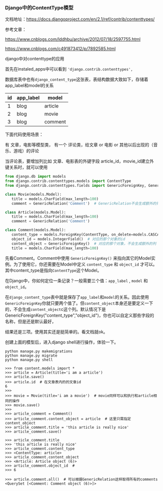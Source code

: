### Django中的ContentType模型

文档地址：https://docs.djangoproject.com/en/2.1/ref/contrib/contenttypes/



参考文章：

https://www.cnblogs.com/lddhbu/archive/2012/07/18/2597755.html

https://www.cnblogs.com/c491873412/p/7892585.html

django中对contenttype的应用

首先在instaled_apps中可以看到 `'django.contrib.contenttypes',`

数据库表中也有`django_content_type`这张表，表结构数据大致如下，存储着app_label和model的关系

| id   | app_label | model   |
| ---- | --------- | ------- |
| 1    | blog      | article |
| 2    | blog      | movie   |
| 3    | blog      | comment |



下面代码使用场景：

有 文章，电影等模型类， 有一个 评论类，给文章 or 电影 or 其他以后出现的（音乐、游戏）的评论

当评论表，要增加列比如 文章、电影表的外键字段 article_id，movie_id建立外键关系时，就可以使用

```python
from django.db import models
from django.contrib.contenttypes.models import ContentType
from django.contrib.contenttypes.fields import GenericForeignKey, GenericRelation

class Movie(models.Model):
   title = models.CharField(max_length=100)
   comment = GenericRelation('Comment')  # GenericRelation不会生成额外的列

class Article(models.Model):
   title = models.CharField(max_length=100)
   comment = GenericRelation('Comment')

class Comment(models.Model):
   content_type = models.ForeignKey(ContentType, on_delete=models.CASCADE)  # 外键
   object_id = models.IntegerField()  # 对应的那个对象的id
   content_object = GenericForeignKey()  # 对应的那个对象，不会生成额外的列
   title = models.CharField(max_length=100)
```

先看Comment。Comment中使用 `GenericForeignKey()` 来指向其它的Model实例。为了使用它，你还需要在Model中定义  `content_type` 和 `object_id` 才可以。其中content_type是指向`ContentType`这个Model。

在Django中，你如何定位一条记录？一般需要三个值：`app_label` ,  `model` 和  `object_id`。

在`django_content_type`表中就是保存了`app_label`和`model`的关系。因此使用`GenericForeignKey`你就只要两个值了。但`content_object`本身还是要定义一下的，不会生成`content_object`c这个列。默认情况下是GenericForeignKey("content_type","object_id")，你也可以自定义那些字段的名称，但是还是默认最好，

结果还是三项。使用其实还是挺简单的。看文档就ok。



创建上面的模型后，进入django shell进行操作，体验一下。

```shell
python manage.py makemigrations
python manage.py migrate
python manage.py shell

>>> from content.models import *
>>> article = Article(title='i am a article')
>>> article.save()
>>> article.id  # 在文章表内的的文章id
6
>>>
>>> movie = Movie(title='i am a movie')  # movie同样可以和执行和article相同的操作
>>> movie.save()
>>>
>>> article_comment = Comment()
>>> article_comment.content_object = article  # 这里只需指定 content_object
>>> article_comment.title = 'this article is really nice'
>>> article_comment.save()

>>> article_comment.title
>>> 'this article is really nice'
>>> article_comment.content_type
>>> <ContentType: article>
>>> article_comment.content_object
>>> <Article: Article object (6)>
>>> article_comment.object_id  # 
>>> 6

>>> article.comment.all()  # 可以根据GenericRelation这样取得所有的comments
<QuerySet [<Comment: Comment object (6)>]>
```

